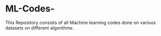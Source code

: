 # ML-Codes-
This Repository consists of all Machine learning codes done on various datasets on different algorithms.
